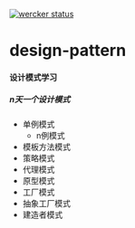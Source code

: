 [![wercker status](https://app.wercker.com/status/774e53e066d9d450b8d8e8bed4fdeb20/s/master "wercker status")](https://app.wercker.com/project/byKey/774e53e066d9d450b8d8e8bed4fdeb20)
# design-pattern
#### 设计模式学习
##### n天一个设计模式
* 单例模式
    * n例模式
* 模板方法模式
* 策略模式
* 代理模式
* 原型模式
* 工厂模式
* 抽象工厂模式
* 建造者模式
